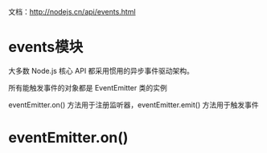 
文档：http://nodejs.cn/api/events.html

# events模块

大多数 Node.js 核心 API 都采用惯用的异步事件驱动架构。

所有能触发事件的对象都是 EventEmitter 类的实例

eventEmitter.on() 方法用于注册监听器，eventEmitter.emit() 方法用于触发事件



# eventEmitter.on()














